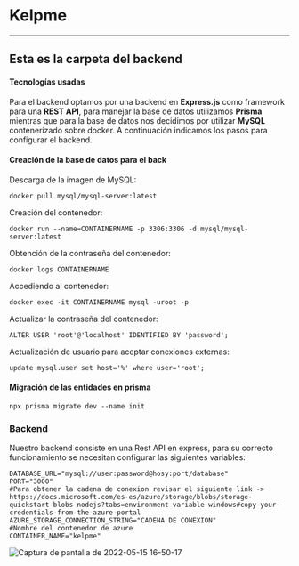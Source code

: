 # Kelpme
---
Esta es la carpeta del backend
---

#### Tecnologías usadas

Para el backend optamos por una backend en **Express.js** como framework para una **REST API**, para manejar la base de
datos utilizamos **Prisma** mientras que para la base de datos nos decidimos por utilizar **MySQL** contenerizado sobre
docker. A continuación indicamos los pasos para configurar el backend.

#### Creación de la base de datos para el back

Descarga de la imagen de MySQL:

 ``` 
 docker pull mysql/mysql-server:latest
 ```

Creación del contenedor:

```
docker run --name=CONTAINERNAME -p 3306:3306 -d mysql/mysql-server:latest
```

Obtención de la contraseña del contenedor:

```
docker logs CONTAINERNAME
```

Accediendo al contenedor:

```
docker exec -it CONTAINERNAME mysql -uroot -p
```

Actualizar la contraseña del contenedor:

```
ALTER USER 'root'@'localhost' IDENTIFIED BY 'password';
```

Actualización de usuario para aceptar conexiones externas:

```
update mysql.user set host='%' where user='root';
```

#### Migración de las entidades en prisma

```
npx prisma migrate dev --name init
```

### Backend

Nuestro backend consiste en una Rest API en express, para su correcto funcionamiento se necesitan configurar las
siguientes variables:

```
DATABASE_URL="mysql://user:password@hosy:port/database"
PORT="3000"
#Para obtener la cadena de conexion revisar el siguiente link -> https://docs.microsoft.com/es-es/azure/storage/blobs/storage-quickstart-blobs-nodejs?tabs=environment-variable-windows#copy-your-credentials-from-the-azure-portal
AZURE_STORAGE_CONNECTION_STRING="CADENA DE CONEXION"
#Nombre del contenedor de azure
CONTAINER_NAME="kelpme"
```

![Captura de pantalla de 2022-05-15 16-50-17](https://user-images.githubusercontent.com/23283637/168495941-ecc4ab46-ea8b-41bd-97b9-a97891bfa4b1.png)

